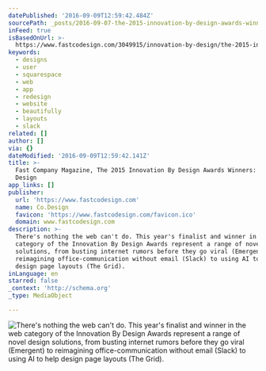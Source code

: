 ```yaml
---
datePublished: '2016-09-09T12:59:42.484Z'
sourcePath: _posts/2016-09-07-the-2015-innovation-by-design-awards-winners-web-design.md
inFeed: true
isBasedOnUrl: >-
  https://www.fastcodesign.com/3049915/innovation-by-design/the-2015-innovation-by-design-awards-winners-web-design
keywords:
  - designs
  - user
  - squarespace
  - web
  - app
  - redesign
  - website
  - beautifully
  - layouts
  - slack
related: []
author: []
via: {}
dateModified: '2016-09-09T12:59:42.141Z'
title: >-
  Fast Company Magazine, The 2015 Innovation By Design Awards Winners: Web
  Design
app_links: []
publisher:
  url: 'https://www.fastcodesign.com'
  name: Co.Design
  favicon: 'https://www.fastcodesign.com/favicon.ico'
  domain: www.fastcodesign.com
description: >-
  There's nothing the web can't do. This year's finalist and winner in the web
  category of the Innovation By Design Awards represent a range of novel design
  solutions, from busting internet rumors before they go viral (Emergent) to
  reimagining office-communication without email (Slack) to using AI to help
  design page layouts (The Grid).
inLanguage: en
starred: false
_context: 'http://schema.org'
_type: MediaObject

---
```

![There's nothing the web can't do. This year's finalist and winner in the web category of the Innovation By Design Awards represent a range of novel design solutions, from busting internet rumors before they go viral (Emergent) to reimagining office-communication without email (Slack) to using AI to help design page layouts (The Grid).](https://the-grid-user-content.s3-us-west-2.amazonaws.com/3f2ab1df-12d9-4444-9f2e-0863028523cc.png)